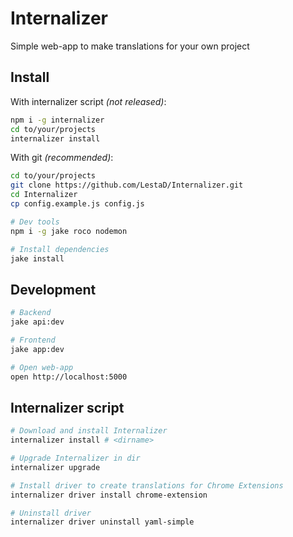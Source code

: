 # Internalizer

Simple web-app to make translations for your own project


## Install

With internalizer script _(not released)_:

```bash
npm i -g internalizer
cd to/your/projects
internalizer install
```

With git _(recommended)_:

```bash
cd to/your/projects
git clone https://github.com/LestaD/Internalizer.git
cd Internalizer
cp config.example.js config.js

# Dev tools
npm i -g jake roco nodemon

# Install dependencies
jake install
```


## Development

```bash
# Backend
jake api:dev

# Frontend
jake app:dev

# Open web-app
open http://localhost:5000
```


## Internalizer script

```bash
# Download and install Internalizer
internalizer install # <dirname>

# Upgrade Internalizer in dir
internalizer upgrade

# Install driver to create translations for Chrome Extensions
internalizer driver install chrome-extension

# Uninstall driver
internalizer driver uninstall yaml-simple
```



